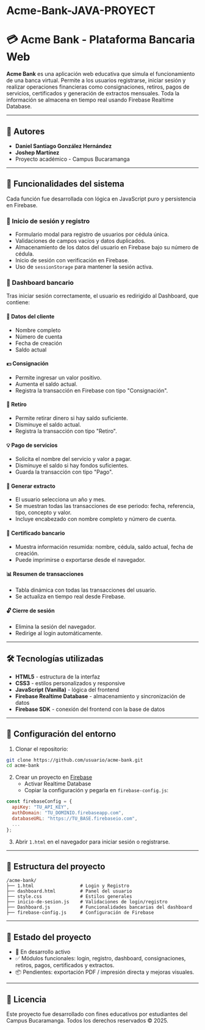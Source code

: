 # Acme-Bank-JAVA-PROYECT

# 💳 Acme Bank - Plataforma Bancaria Web

**Acme Bank** es una aplicación web educativa que simula el funcionamiento de una banca virtual. Permite a los usuarios registrarse, iniciar sesión y realizar operaciones financieras como consignaciones, retiros, pagos de servicios, certificados y generación de extractos mensuales. Toda la información se almacena en tiempo real usando Firebase Realtime Database.

---

## 👥 Autores

- **Daniel Santiago González Hernández**
- **Joshep Martínez**
- Proyecto académico - Campus Bucaramanga

---

## 🚀 Funcionalidades del sistema

Cada función fue desarrollada con lógica en JavaScript puro y persistencia en Firebase.

### 🔐 Inicio de sesión y registro
- Formulario modal para registro de usuarios por cédula única.
- Validaciones de campos vacíos y datos duplicados.
- Almacenamiento de los datos del usuario en Firebase bajo su número de cédula.
- Inicio de sesión con verificación en Firebase.
- Uso de `sessionStorage` para mantener la sesión activa.

### 🧾 Dashboard bancario
Tras iniciar sesión correctamente, el usuario es redirigido al Dashboard, que contiene:

#### 📄 Datos del cliente
- Nombre completo
- Número de cuenta
- Fecha de creación
- Saldo actual

#### 💵 Consignación
- Permite ingresar un valor positivo.
- Aumenta el saldo actual.
- Registra la transacción en Firebase con tipo "Consignación".

#### 🏧 Retiro
- Permite retirar dinero si hay saldo suficiente.
- Disminuye el saldo actual.
- Registra la transacción con tipo "Retiro".

#### 💡 Pago de servicios
- Solicita el nombre del servicio y valor a pagar.
- Disminuye el saldo si hay fondos suficientes.
- Guarda la transacción con tipo "Pago".

#### 📆 Generar extracto
- El usuario selecciona un año y mes.
- Se muestran todas las transacciones de ese periodo: fecha, referencia, tipo, concepto y valor.
- Incluye encabezado con nombre completo y número de cuenta.

#### 📜 Certificado bancario
- Muestra información resumida: nombre, cédula, saldo actual, fecha de creación.
- Puede imprimirse o exportarse desde el navegador.

#### 📊 Resumen de transacciones
- Tabla dinámica con todas las transacciones del usuario.
- Se actualiza en tiempo real desde Firebase.

#### 🔓 Cierre de sesión
- Elimina la sesión del navegador.
- Redirige al login automáticamente.

---

## 🛠️ Tecnologías utilizadas

- **HTML5** - estructura de la interfaz
- **CSS3** - estilos personalizados y responsive
- **JavaScript (Vanilla)** - lógica del frontend
- **Firebase Realtime Database** - almacenamiento y sincronización de datos
- **Firebase SDK** - conexión del frontend con la base de datos

---

## 🔧 Configuración del entorno

1. Clonar el repositorio:
```bash
git clone https://github.com/usuario/acme-bank.git
cd acme-bank
```

2. Crear un proyecto en [Firebase](https://console.firebase.google.com/)
   - Activar Realtime Database
   - Copiar la configuración y pegarla en `firebase-config.js`:
```js
const firebaseConfig = {
  apiKey: "TU_API_KEY",
  authDomain: "TU_DOMINIO.firebaseapp.com",
  databaseURL: "https://TU_BASE.firebaseio.com",
  ...
};
```

3. Abrir `1.html` en el navegador para iniciar sesión o registrarse.

---

## 📁 Estructura del proyecto

```
/acme-bank/
├── 1.html                 # Login y Registro
├── dashboard.html         # Panel del usuario
├── style.css              # Estilos generales
├── inicio-de-sesion.js    # Validaciones de login/registro
├── Dashboard.js           # Funcionalidades bancarias del dashboard
├── firebase-config.js     # Configuración de Firebase
```

---

## 🧪 Estado del proyecto

- 🔄 En desarrollo activo
- ✅ Módulos funcionales: login, registro, dashboard, consignaciones, retiros, pagos, certificados y extractos.
- 📦 Pendientes: exportación PDF / impresión directa y mejoras visuales.

---

## 📄 Licencia

Este proyecto fue desarrollado con fines educativos por estudiantes del Campus Bucaramanga. Todos los derechos reservados © 2025.